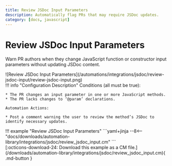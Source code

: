 ```yaml
---
title: Review JSDoc Input Parameters
description: Automatically flag PRs that may require JSDoc updates.
category: [docs, javascript]
---
```

# Review JSDoc Input Parameters

Warn PR authors when they change JavaScript function or constructor input parameters without updating JSDoc content.


<div class="automationImage" markdown="1">
![Review JSDoc Input Parameters](/automations/integrations/jsdoc/review-jsdoc-input/review-jsdoc-input.png)
</div>
<div class="automationDescription" markdown="1">
!!! info "Configuration Description"
    Conditions (all must be true):

    * The PR changes an input parameter in one or more JavaScript methods.
    * The PR lacks changes to ‘@param’ declarations.

    Automation Actions:

    * Post a comment warning the user to review the method’s JSDoc to identify necessary updates.

</div>
<div class="automationExample" markdown="1">
!!! example "Review JSDoc Input Parameters"
    ```yaml+jinja
    --8<-- "docs/downloads/automation-library/integrations/jsdoc/review_jsdoc_input.cm"
    ```
    <div class="result" markdown>
      <span>
      [:octicons-download-24: Download this example as a CM file.](/downloads/automation-library/integrations/jsdoc/review_jsdoc_input.cm){ .md-button }
      </span>
    </div>
</div>
